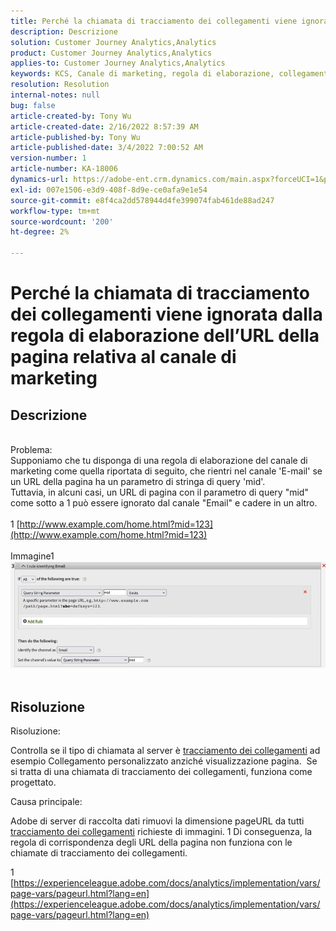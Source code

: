 ```yaml
---
title: Perché la chiamata di tracciamento dei collegamenti viene ignorata dalla regola di elaborazione dell’URL della pagina relativa al canale di marketing
description: Descrizione
solution: Customer Journey Analytics,Analytics
product: Customer Journey Analytics,Analytics
applies-to: Customer Journey Analytics,Analytics
keywords: KCS, Canale di marketing, regola di elaborazione, collegamento personalizzato
resolution: Resolution
internal-notes: null
bug: false
article-created-by: Tony Wu
article-created-date: 2/16/2022 8:57:39 AM
article-published-by: Tony Wu
article-published-date: 3/4/2022 7:00:52 AM
version-number: 1
article-number: KA-18006
dynamics-url: https://adobe-ent.crm.dynamics.com/main.aspx?forceUCI=1&pagetype=entityrecord&etn=knowledgearticle&id=ef031979-068f-ec11-b400-00224804afa7
exl-id: 007e1506-e3d9-408f-8d9e-ce0afa9e1e54
source-git-commit: e8f4ca2dd578944d4fe399074fab461de88ad247
workflow-type: tm+mt
source-wordcount: '200'
ht-degree: 2%

---
```


# Perché la chiamata di tracciamento dei collegamenti viene ignorata dalla regola di elaborazione dell’URL della pagina relativa al canale di marketing

## Descrizione

 
<br>Problema:
<br>Supponiamo che tu disponga di una regola di elaborazione del canale di marketing come quella riportata di seguito, che rientri nel canale &#39;E-mail&#39; se un URL della pagina ha un parametro di stringa di query &#39;mid&#39;.
<br>Tuttavia, in alcuni casi, un URL di pagina con il parametro di query &quot;mid&quot; come sotto a 1 può essere ignorato dal canale &quot;Email&quot; e cadere in un altro.
<br> 
<br>1 [http://www.example.com/home.html?mid=123](http://www.example.com/home.html?mid=123)
<br> 
<br>Immagine1
<br>![](assets/___0a52cf71-078f-ec11-b400-00224804afa7___.png)
<br> 

## Risoluzione




Risoluzione:

Controlla se il tipo di chiamata al server è [tracciamento dei collegamenti](https://experienceleague.adobe.com/docs/analytics/implementation/vars/functions/tl-method.html?lang=en) ad esempio Collegamento personalizzato anziché visualizzazione pagina.  Se si tratta di una chiamata di tracciamento dei collegamenti, funziona come progettato.



Causa principale:

Adobe di server di raccolta dati rimuovi la dimensione pageURL da tutti [tracciamento dei collegamenti](https://experienceleague.adobe.com/docs/analytics/implementation/vars/functions/tl-method.html?lang=en) richieste di immagini. 1 Di conseguenza, la regola di corrispondenza degli URL della pagina non funziona con le chiamate di tracciamento dei collegamenti.

1 [https://experienceleague.adobe.com/docs/analytics/implementation/vars/page-vars/pageurl.html?lang=en](https://experienceleague.adobe.com/docs/analytics/implementation/vars/page-vars/pageurl.html?lang=en)

